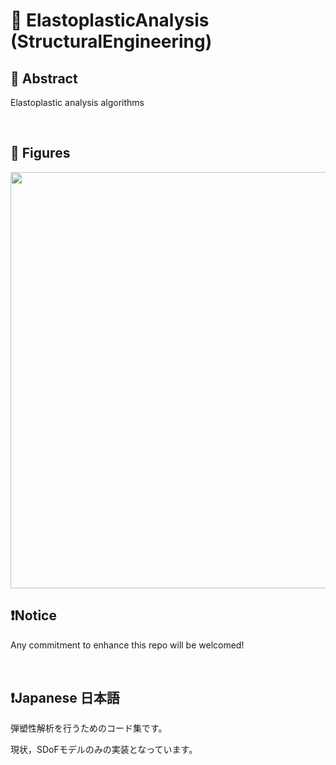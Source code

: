 # 💖 ElastoplasticAnalysis (StructuralEngineering)

## 🌟 Abstract
Elastoplastic analysis algorithms






<br>

## 🌟 Figures

<img name="" src="https://github.com/aki32/aki32-utilities/raw/main/9_Assets/A10_EP_Overview.jpg" width="666">








<br>

## ❗Notice

Any commitment to enhance this repo will be welcomed!



<br>

## ❗Japanese 日本語


弾塑性解析を行うためのコード集です。

現状，SDoFモデルのみの実装となっています。



<br>
